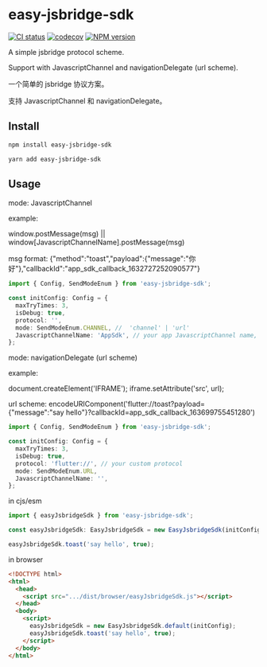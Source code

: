 # easy-jsbridge-sdk

[![CI status][github-action-image]][github-action-url]
[![codecov][codecov-image]][codecov-url]
[![NPM version][npm-image]][npm-url]

[github-action-image]: https://github.com/hsycc/easy-jsbridge-sdk/workflows/test/badge.svg
[github-action-url]: https://github.com/hsycc/easy-jsbridge-sdk/actions/workflows/test.yml
[codecov-image]: https://coveralls.io/repos/github/hsycc/easy-jsbridge-sdk/badge.svg?branch=main
[codecov-url]: https://coveralls.io/github/hsycc/easy-jsbridge-sdk?branch=main
[npm-image]: https://img.shields.io/badge/npm-v4.16.13-blue
[npm-url]: http://npmjs.org/package/easy-jsbridge-sdk

A simple jsbridge protocol scheme.

Support with JavascriptChannel and navigationDelegate (url scheme).

一个简单的 jsbridge 协议方案。

支持 JavascriptChannel 和 navigationDelegate。

## Install

```bash
npm install easy-jsbridge-sdk
```

```bash
yarn add easy-jsbridge-sdk
```

## Usage

mode: JavascriptChannel

example:

window.postMessage(msg) || window[JavascriptChannelName].postMessage(msg)

msg format: {"method":"toast","payload":{"message":"你好"},"callbackId":"app_sdk_callback_1632727252090577"}

```ts
import { Config, SendModeEnum } from 'easy-jsbridge-sdk';

const initConfig: Config = {
  maxTryTimes: 3,
  isDebug: true,
  protocol: '',
  mode: SendModeEnum.CHANNEL, //  'channel' | 'url'
  JavascriptChannelName: 'AppSdk', // your app JavascriptChannel name,  can use 'window'
};
```

mode: navigationDelegate (url scheme)

example:

document.createElement('IFRAME');
iframe.setAttribute('src', url);

url scheme: encodeURIComponent('flutter://toast?payload={"message":"say hello"}?callbackId=app_sdk_callback_163699755451280')

<!-- flutter://toast?payload=%7B%22message%22%3A%22say%20hello%22%7D?callbackId=app_sdk_callback_163699755451280 -->

```ts
import { Config, SendModeEnum } from 'easy-jsbridge-sdk';

const initConfig: Config = {
  maxTryTimes: 3,
  isDebug: true,
  protocol: 'flutter://', // your custom protocol
  mode: SendModeEnum.URL,
  JavascriptChannelName: '',
};
```

in cjs/esm

```ts
import { easyJsbridgeSdk } from 'easy-jsbridge-sdk';

const easyJsbridgeSdk: EasyJsbridgeSdk = new EasyJsbridgeSdk(initConfig);

easyJsbridgeSdk.toast('say hello', true);
```

in browser

```html
<!DOCTYPE html>
<html>
  <head>
    <script src=".../dist/browser/easyJsbridgeSdk.js"></script>
  </head>
  <body>
    <script>
      easyJsbridgeSdk = new EasyJsbridgeSdk.default(initConfig);
      easyJsbridgeSdk.toast('say hello', true);
    </script>
  </body>
</html>
```
